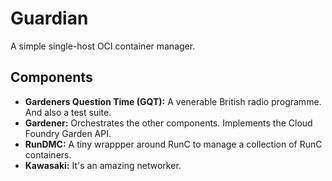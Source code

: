 # Guardian

A simple single-host OCI container manager.

## Components

 - **Gardeners Question Time (GQT):** A venerable British radio programme. And also a test suite.
 - **Gardener:** Orchestrates the other components. Implements the Cloud Foundry Garden API. 
 - **RunDMC:** A tiny wrappper around RunC to manage a collection of RunC containers.
 - **Kawasaki:** It's an amazing networker.
